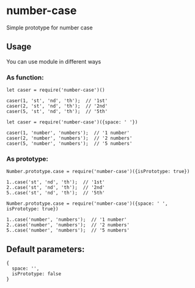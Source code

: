 # number-case
Simple prototype for number case

## Usage
You can use module in different ways

### As function:
```node
let caser = require('number-case')()

caser(1, 'st', 'nd', 'th');  // '1st'
caser(2, 'st', 'nd', 'th');  // '2nd'
caser(5, 'st', 'nd', 'th');  // '5th'
```
```node
let caser = require('number-case')({space: ' '})

caser(1, 'number', 'numbers');  // '1 number'
caser(2, 'number', 'numbers');  // '2 numbers'
caser(5, 'number', 'numbers');  // '5 numbers'
```

### As prototype:
```node
Number.prototype.case = require('number-case')({isPrototype: true})

1..case('st', 'nd', 'th');  // '1st'
2..case('st', 'nd', 'th');  // '2nd'
5..case('st', 'nd', 'th');  // '5th'
```
```node
Number.prototype.case = require('number-case')({space: ' ', isPrototype: true})

1..case('number', 'numbers');  // '1 number'
2..case('number', 'numbers');  // '2 numbers'
5..case('number', 'numbers');  // '5 numbers'
```

## Default parameters:
```node
{
  space: '',
  isPrototype: false
}
```